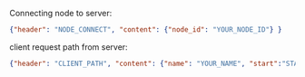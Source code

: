 Connecting node to server:
```json
{"header": "NODE_CONNECT", "content": {"node_id": "YOUR_NODE_ID"} }
```
client request path from server:
```json
{"header": "CLIENT_PATH", "content": {"name": "YOUR_NAME", "start":"STARTING_POINT","end":"DESTINATION"} }
```
